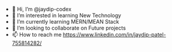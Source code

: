 - 👋 Hi, I’m @jaydip-codex
- 👀 I’m interested in learning New Technology
- 🌱 I’m currently learning MERN/MEAN Stack
- 💞️ I’m looking to collaborate on Future projects
- 📫 How to reach me https://www.linkedin.com/in/jaydip-patel-755814282/

<!---
jaydip-codex/jaydip-codex is a ✨ special ✨ repository because its `README.md` (this file) appears on your GitHub profile.
You can click the Preview link to take a look at your changes.
--->

